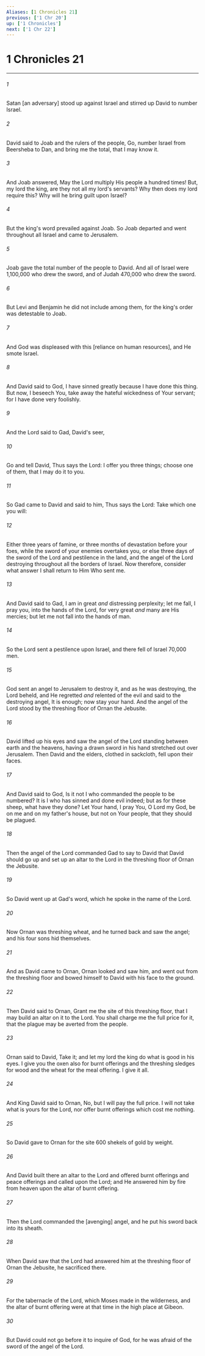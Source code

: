 ```yaml
---
Aliases: [1 Chronicles 21]
previous: ['1 Chr 20']
up: ['1 Chronicles']
next: ['1 Chr 22']
---
```

# 1 Chronicles 21

***














###### 1 






Satan [an adversary] stood up against Israel and stirred up David to number Israel. 













###### 2 






David said to Joab and the rulers of the people, Go, number Israel from Beersheba to Dan, and bring me the total, that I may know it. 













###### 3 






And Joab answered, May the Lord multiply His people a hundred times! But, my lord the king, are they not all my lord's servants? Why then does my lord require this? Why will he bring guilt upon Israel? 













###### 4 






But the king's word prevailed against Joab. So Joab departed and went throughout all Israel and came to Jerusalem. 













###### 5 






Joab gave the total number of the people to David. And all of Israel were 1,100,000 who drew the sword, and of Judah 470,000 who drew the sword. 













###### 6 






But Levi and Benjamin he did not include among them, for the king's order was detestable to Joab. 













###### 7 






And God was displeased with this [reliance on human resources], and He smote Israel. 













###### 8 






And David said to God, I have sinned greatly because I have done this thing. But now, I beseech You, take away the hateful wickedness of Your servant; for I have done very foolishly. 













###### 9 






And the Lord said to Gad, David's seer, 













###### 10 






Go and tell David, Thus says the Lord: I offer you three things; choose one of them, that I may do it to you. 













###### 11 






So Gad came to David and said to him, Thus says the Lord: Take which one you will: 













###### 12 






Either three years of famine, or three months of devastation before your foes, while the sword of your enemies overtakes you, or else three days of the sword of the Lord and pestilence in the land, and the angel of the Lord destroying throughout all the borders of Israel. Now therefore, consider what answer I shall return to Him Who sent me. 













###### 13 






And David said to Gad, I am in great _and_ distressing perplexity; let me fall, I pray you, into the hands of the Lord, for very great _and_ many are His mercies; but let me not fall into the hands of man. 













###### 14 






So the Lord sent a pestilence upon Israel, and there fell of Israel 70,000 men. 













###### 15 






God sent an angel to Jerusalem to destroy it, and as he was destroying, the Lord beheld, and He regretted _and_ relented of the evil and said to the destroying angel, It is enough; now stay your hand. And the angel of the Lord stood by the threshing floor of Ornan the Jebusite. 













###### 16 






David lifted up his eyes and saw the angel of the Lord standing between earth and the heavens, having a drawn sword in his hand stretched out over Jerusalem. Then David and the elders, clothed in sackcloth, fell upon their faces. 













###### 17 






And David said to God, Is it not I who commanded the people to be numbered? It is I who has sinned and done evil indeed; but as for these sheep, what have they done? Let Your hand, I pray You, O Lord my God, be on me and on my father's house, but not on Your people, that they should be plagued. 













###### 18 






Then the angel of the Lord commanded Gad to say to David that David should go up and set up an altar to the Lord in the threshing floor of Ornan the Jebusite. 













###### 19 






So David went up at Gad's word, which he spoke in the name of the Lord. 













###### 20 






Now Ornan was threshing wheat, and he turned back and saw the angel; and his four sons hid themselves. 













###### 21 






And as David came to Ornan, Ornan looked and saw him, and went out from the threshing floor and bowed himself to David with his face to the ground. 













###### 22 






Then David said to Ornan, Grant me the site of this threshing floor, that I may build an altar on it to the Lord. You shall charge me the full price for it, that the plague may be averted from the people. 













###### 23 






Ornan said to David, Take it; and let my lord the king do what is good in his eyes. I give you the oxen also for burnt offerings and the threshing sledges for wood and the wheat for the meal offering. I give it all. 













###### 24 






And King David said to Ornan, No, but I will pay the full price. I will not take what is yours for the Lord, nor offer burnt offerings which cost me nothing. 













###### 25 






So David gave to Ornan for the site 600 shekels of gold by weight. 













###### 26 






And David built there an altar to the Lord and offered burnt offerings and peace offerings and called upon the Lord; and He answered him by fire from heaven upon the altar of burnt offering. 













###### 27 






Then the Lord commanded the [avenging] angel, and he put his sword back into its sheath. 













###### 28 






When David saw that the Lord had answered him at the threshing floor of Ornan the Jebusite, he sacrificed there. 













###### 29 






For the tabernacle of the Lord, which Moses made in the wilderness, and the altar of burnt offering were at that time in the high place at Gibeon. 













###### 30 






But David could not go before it to inquire of God, for he was afraid of the sword of the angel of the Lord.
